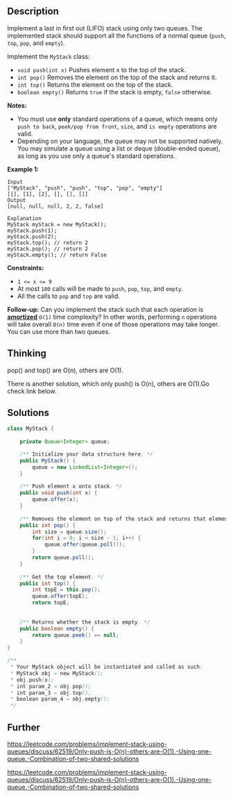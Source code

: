 ## Description

Implement a last in first out (LIFO) stack using only two queues. The implemented stack should support all the functions of a normal queue (`push`, `top`, `pop`, and `empty`).

Implement the `MyStack` class:

- `void push(int x)` Pushes element x to the top of the stack.
- `int pop()` Removes the element on the top of the stack and returns it.
- `int top()` Returns the element on the top of the stack.
- `boolean empty()` Returns `true` if the stack is empty, `false` otherwise.

**Notes:**

- You must use **only** standard operations of a queue, which means only `push to back`, `peek/pop from front`, `size`, and `is empty` operations are valid.
- Depending on your language, the queue may not be supported natively. You may simulate a queue using a list or deque (double-ended queue), as long as you use only a queue's standard operations.

 

**Example 1:**

```
Input
["MyStack", "push", "push", "top", "pop", "empty"]
[[], [1], [2], [], [], []]
Output
[null, null, null, 2, 2, false]

Explanation
MyStack myStack = new MyStack();
myStack.push(1);
myStack.push(2);
myStack.top(); // return 2
myStack.pop(); // return 2
myStack.empty(); // return False
```

 

**Constraints:**

- `1 <= x <= 9`
- At most `100` calls will be made to `push`, `pop`, `top`, and `empty`.
- All the calls to `pop` and `top` are valid.

 

**Follow-up:** Can you implement the stack such that each operation is **[amortized](https://en.wikipedia.org/wiki/Amortized_analysis)** `O(1)` time complexity? In other words, performing `n` operations will take overall `O(n)` time even if one of those operations may take longer. You can use more than two queues.

## Thinking

pop() and top() are O(n), others are O(1).

There is another solution, which only push() is O(n), others are O(1).Go check link below.

## Solutions

~~~java
class MyStack {
    
    private Queue<Integer> queue;

    /** Initialize your data structure here. */
    public MyStack() {
        queue = new LinkedList<Integer>();
    }
    
    /** Push element x onto stack. */
    public void push(int x) {
        queue.offer(x);
    }
    
    /** Removes the element on top of the stack and returns that element. */
    public int pop() {
        int size = queue.size();
        for(int i = 0; i < size - 1; i++) {
            queue.offer(queue.poll());
        }
        return queue.poll();
    }
    
    /** Get the top element. */
    public int top() {
        int topE = this.pop();
        queue.offer(topE);
        return topE;
    
    
    /** Returns whether the stack is empty. */
    public boolean empty() {
        return queue.peek() == null;
    }
}

/**
 * Your MyStack object will be instantiated and called as such:
 * MyStack obj = new MyStack();
 * obj.push(x);
 * int param_2 = obj.pop();
 * int param_3 = obj.top();
 * boolean param_4 = obj.empty();
 */
~~~



## Further

https://leetcode.com/problems/implement-stack-using-queues/discuss/62519/Only-push-is-O(n)-others-are-O(1).-Using-one-queue.-Combination-of-two-shared-solutions

https://leetcode.com/problems/implement-stack-using-queues/discuss/62519/Only-push-is-O(n)-others-are-O(1).-Using-one-queue.-Combination-of-two-shared-solutions